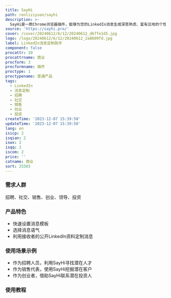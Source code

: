 ```yaml
---
title: SayHi
path: renliziyuan/sayhi
description: >-
  SayHi是一款Chrome浏览器插件，能够为您的LinkedIn消息生成深思熟虑、富有见地的个性化消息。您可以快速设置消息模板，选择您想要的语气，并利用接收者的公开LinkedIn资料打造完美的消息。SayHi适用于招聘人员寻找潜在人才、职场人士扩大人脉、销售代表挖掘客户、创业者获得项目资金、领导招聘杰出员工、投资者联系创始人等多种场景。
source: 'https://sayhi.pro/'
cover: /cover/20240612/6/12/20240612_d67fe1d5.jpg
logo: /logo/20240612/6/12/20240612_2a8609fd.jpg
label: LinkedIn消息定制助手
component: false
procattr: 10
procattrname: 商业
procform: 3
procformname: 插件
proctype: 1
proctypename: 普通产品
tags:
  - LinkedIn
  - 消息定制
  - 招聘
  - 社交
  - 销售
  - 创业
  - 投资
createTime: '2023-12-07 15:39:58'
updateTime: '2023-12-07 15:39:58'
lang: en
isicp: 2
isqian: 2
iswx: 2
isqq: 2
iscom: 2
price: ''
catname: 商业
sort: 25503
---
```




### 需求人群
招聘、社交、销售、创业、领导、投资

### 产品特色
- 快速设置消息模板
- 选择消息语气
- 利用接收者的公开LinkedIn资料定制消息

### 使用场景示例
- 作为招聘人员，利用SayHi寻找潜在人才
- 作为销售代表，使用SayHi挖掘潜在客户
- 作为创业者，借助SayHi联系潜在投资人

### 使用教程


  
